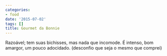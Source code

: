 ```yaml
---
categories:
- food
date: '2015-07-02'
tags: []
title: Gourmet da Bonnie
---
```


Razoável; tem suas bichisses, mas nada que incomode. É intenso, bom amargor, um pouco adocidado. (desconfio que seja o mesmo que comprei)